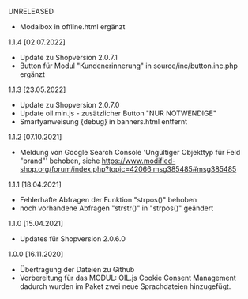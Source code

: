 UNRELEASED


- Modalbox in offline.html ergänzt

1.1.4 [02.07.2022]

- Update zu Shopversion 2.0.7.1
- Button für Modul "Kundenerinnerung" in source/inc/button.inc.php ergänzt

1.1.3 [23.05.2022]

- Update zu Shopversion 2.0.7.0
- Update oil.min.js - zusätzlicher Button "NUR NOTWENDIGE"
- Smartyanweisung {debug} in banners.html entfernt

1.1.2 [07.10.2021]

- Meldung von Google Search Console 'Ungültiger Objekttyp für Feld "brand"' behoben, siehe https://www.modified-shop.org/forum/index.php?topic=42066.msg385485#msg385485

1.1.1 [18.04.2021]

- Fehlerhafte Abfragen der Funktion "strpos()" behoben
- noch vorhandene Abfragen "strstr()" in "strpos()" geändert

1.1.0 [15.04.2021]

- Updates für Shopversion 2.0.6.0

1.0.0 [16.11.2020]

- Übertragung der Dateien zu Github
- Vorbereitung für das MODUL: OIL.js Cookie Consent Management
  dadurch wurden im Paket zwei neue Sprachdateien hinzugefügt.